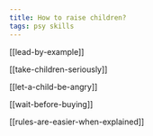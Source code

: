 ```yaml
---
title: How to raise children?
tags: psy skills
---
```



[[lead-by-example]]


[[take-children-seriously]]


[[let-a-child-be-angry]]


[[wait-before-buying]]


[[rules-are-easier-when-explained]]


